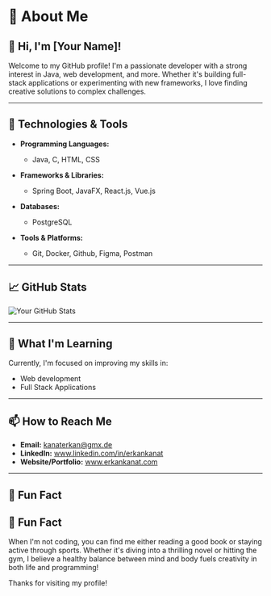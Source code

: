 # 👋 About Me

## 🌟 Hi, I'm [Your Name]!

Welcome to my GitHub profile! I'm a passionate developer with a strong interest in Java, web development, and more. Whether it's building full-stack applications or experimenting with new frameworks, I love finding creative solutions to complex challenges.

---

## 🔧 Technologies & Tools

- **Programming Languages:**
  - Java, C, HTML, CSS

- **Frameworks & Libraries:**
  - Spring Boot, JavaFX, React.js, Vue.js

- **Databases:**
  - PostgreSQL

- **Tools & Platforms:**
  - Git, Docker, Github, Figma, Postman

---

## 📈 GitHub Stats

![Your GitHub Stats](https://github-readme-stats.vercel.app/api?username=[YourGitHubUsername]&show_icons=true&theme=radical)

---

## 🧠 What I'm Learning

Currently, I'm focused on improving my skills in:

- Web development
- Full Stack Applications

---

## 📫 How to Reach Me

- **Email:** kanaterkan@gmx.de  
- **LinkedIn:** www.linkedin.com/in/erkankanat
- **Website/Portfolio:** www.erkankanat.com

---

## 🌱 Fun Fact

## 🌱 Fun Fact

When I'm not coding, you can find me either reading a good book or staying active through sports. Whether it's diving into a thrilling novel or hitting the gym, I believe a healthy balance between mind and body fuels creativity in both life and programming!

Thanks for visiting my profile!
